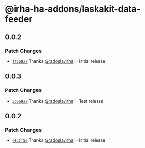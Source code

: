 # @irha-ha-addons/laskakit-data-feeder

## 0.0.2

### Patch Changes

- [`ff5b8a7`](https://github.com/radoslavirha/ha-addons/commit/ff5b8a7df20eca4a31eddad5683960a752195e32) Thanks [@radoslavirha](https://github.com/radoslavirha)! - Initial release

## 0.0.3

### Patch Changes

- [`5d6a9a7`](https://github.com/radoslavirha/ha-addons/commit/5d6a9a768d237eb80ba92d44293ddc55c360801f) Thanks [@radoslavirha](https://github.com/radoslavirha)! - Test release

## 0.0.2

### Patch Changes

- [`e8cff5e`](https://github.com/radoslavirha/ha-addons/commit/e8cff5e308cbe071f5d63af5db8398225e71beef) Thanks [@radoslavirha](https://github.com/radoslavirha)! - Initial release
